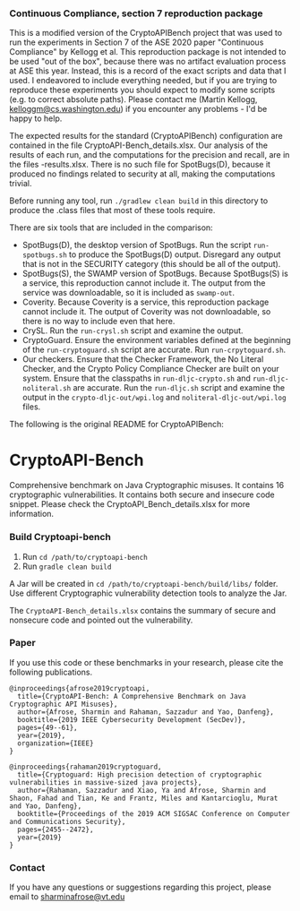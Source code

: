 ### Continuous Compliance, section 7 reproduction package

This is a modified version of the CryptoAPIBench project that was used to run
the experiments in Section 7 of the ASE 2020 paper "Continuous Compliance" by
Kellogg et al. This reproduction package is not intended to be used "out of the
box", because there was no artifact evaluation process at ASE this year.
Instead, this is a record of the exact scripts and data that I used. I
endeavored to include everything needed, but if you are trying to reproduce
these experiments you should expect to modify some scripts (e.g. to correct
absolute paths). Please contact me (Martin Kellogg, kelloggm@cs.washington.edu)
if you encounter any problems - I'd be happy to help.

The expected results for the standard (CryptoAPIBench) configuration
are contained in the file CryptoAPI-Bench_details.xlsx.
Our analysis of the results of each run, and the computations for the
precision and recall, are in the files <toolname>-results.xlsx. There is
no such file for SpotBugs(D), because it produced no findings related
to security at all, making the computations trivial.

Before running any tool, run `./gradlew clean build` in this directory
to produce the .class files that most of these tools require.

There are six tools that are included in the comparison:
* SpotBugs(D), the desktop version of SpotBugs. Run the script `run-spotbugs.sh`
to produce the SpotBugs(D) output. Disregard any output that is not in the
SECURITY category (this should be all of the output).
* SpotBugs(S), the SWAMP version of SpotBugs. Because SpotBugs(S) is a service,
this reproduction cannot include it. The output from the service was
downloadable, so it is included as `swamp-out`.
* Coverity. Because Coverity is a service, this reproduction package cannot
include it. The output of Coverity was not downloadable, so there is no
way to include even that here.
* CrySL. Run the `run-crysl.sh` script and examine the output.
* CryptoGuard. Ensure the environment variables defined at the beginning
of the `run-cryptoguard.sh` script are accurate. Run `run-crpytoguard.sh`.
* Our checkers. Ensure that the Checker Framework, the No Literal Checker,
and the Crypto Policy Compliance Checker are built on your system. Ensure
that the classpaths in `run-dljc-crypto.sh` and `run-dljc-noliteral.sh`
are accurate. Run the `run-dljc.sh` script and examine the output in the
`crypto-dljc-out/wpi.log` and `noliteral-dljc-out/wpi.log` files.

The following is the original README for CryptoAPIBench:

# CryptoAPI-Bench

Comprehensive benchmark on Java Cryptographic misuses. It contains 16 cryptographic vulnerabilities. It contains both secure and insecure code snippet. Please check the CryptoAPI_Bench_details.xlsx for more information.

### Build Cryptoapi-bench
1. Run `cd /path/to/cryptoapi-bench`
2. Run `gradle clean build`

A Jar will be created in `cd /path/to/cryptoapi-bench/build/libs/` folder. Use different Cryptographic vulnerability detection tools to analyze the Jar.  

The `CryptoAPI-Bench_details.xlsx` contains the summary of secure and nonsecure code and pointed out the vulnerability.


### Paper
If you use this code or these benchmarks in your research, please cite the following publications.
```
@inproceedings{afrose2019cryptoapi,
  title={CryptoAPI-Bench: A Comprehensive Benchmark on Java Cryptographic API Misuses},
  author={Afrose, Sharmin and Rahaman, Sazzadur and Yao, Danfeng},
  booktitle={2019 IEEE Cybersecurity Development (SecDev)},
  pages={49--61},
  year={2019},
  organization={IEEE}
}

@inproceedings{rahaman2019cryptoguard,
  title={Cryptoguard: High precision detection of cryptographic vulnerabilities in massive-sized java projects},
  author={Rahaman, Sazzadur and Xiao, Ya and Afrose, Sharmin and Shaon, Fahad and Tian, Ke and Frantz, Miles and Kantarcioglu, Murat and Yao, Danfeng},
  booktitle={Proceedings of the 2019 ACM SIGSAC Conference on Computer and Communications Security},
  pages={2455--2472},
  year={2019}
}
```

### Contact
If you have any questions or suggestions regarding this project, please email to sharminafrose@vt.edu
